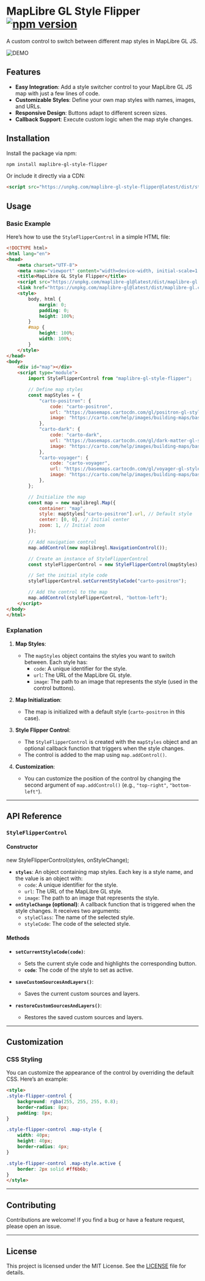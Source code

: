 # MapLibre GL Style Flipper [![npm version](https://img.shields.io/npm/v/maplibre-gl-style-flipper)](https://www.npmjs.com/package/maplibre-gl-style-flipper)

A custom control to switch between different map styles in MapLibre GL JS.

![DEMO](/docs/demo.gif)

## Features

- **Easy Integration**: Add a style switcher control to your MapLibre GL JS map with just a few lines of code.
- **Customizable Styles**: Define your own map styles with names, images, and URLs.
- **Responsive Design**: Buttons adapt to different screen sizes.
- **Callback Support**: Execute custom logic when the map style changes.

## Installation

Install the package via npm:

```bash
npm install maplibre-gl-style-flipper
```

Or include it directly via a CDN:

```HTML
<script src="https://unpkg.com/maplibre-gl-style-flipper@latest/dist/style-flipper-control.js"></script>
```

## Usage

### Basic Example

Here’s how to use the `StyleFlipperControl` in a simple HTML file:

```HTML
<!DOCTYPE html>
<html lang="en">
<head>
    <meta charset="UTF-8">
    <meta name="viewport" content="width=device-width, initial-scale=1.0">
    <title>MapLibre GL Style Flipper</title>
    <script src="https://unpkg.com/maplibre-gl@latest/dist/maplibre-gl.js"></script>
    <link href="https://unpkg.com/maplibre-gl@latest/dist/maplibre-gl.css" rel="stylesheet" />
    <style>
        body, html {
            margin: 0;
            padding: 0;
            height: 100%;
        }
        #map {
            height: 100%;
            width: 100%;
        }
    </style>
</head>
<body>
    <div id="map"></div>
    <script type="module">
        import StyleFlipperControl from "maplibre-gl-style-flipper";

        // Define map styles
        const mapStyles = {
            "carto-positron": {
                code: "carto-positron",
                url: "https://basemaps.cartocdn.com/gl/positron-gl-style/style.json",
                image: "https://carto.com/help/images/building-maps/basemaps/positron_labels.png",
            },
            "carto-dark": {
                code: "carto-dark",
                url: "https://basemaps.cartocdn.com/gl/dark-matter-gl-style/style.json",
                image: "https://carto.com/help/images/building-maps/basemaps/dark_labels.png",
            },
            "carto-voyager": {
                code: "carto-voyager",
                url: "https://basemaps.cartocdn.com/gl/voyager-gl-style/style.json",
                image: "https://carto.com/help/images/building-maps/basemaps/voyager_labels.png",
            },
        };

        // Initialize the map
        const map = new maplibregl.Map({
            container: "map",
            style: mapStyles["carto-positron"].url, // Default style
            center: [0, 0], // Initial center
            zoom: 1, // Initial zoom
        });

        // Add navigation control
        map.addControl(new maplibregl.NavigationControl());

        // Create an instance of StyleFlipperControl
        const styleFlipperControl = new StyleFlipperControl(mapStyles);

        // Set the initial style code
        styleFlipperControl.setCurrentStyleCode("carto-positron");

        // Add the control to the map
        map.addControl(styleFlipperControl, "bottom-left");
    </script>
</body>
</html>
```

### Explanation

1. **Map Styles**:

   - The `mapStyles` object contains the styles you want to switch between. Each style has:
     - `code`: A unique identifier for the style.
     - `url`: The URL of the MapLibre GL style.
     - `image`: The path to an image that represents the style (used in the control buttons).

2. **Map Initialization**:

   - The map is initialized with a default style (`carto-positron` in this case).

3. **Style Flipper Control**:

   - The `StyleFlipperControl` is created with the `mapStyles` object and an optional callback function that triggers when the style changes.
   - The control is added to the map using `map.addControl()`.

4. **Customization**:
   - You can customize the position of the control by changing the second argument of `map.addControl()` (e.g., `"top-right"`, `"bottom-left"`).

---

## API Reference

### `StyleFlipperControl`

#### Constructor

new StyleFlipperControl(styles, onStyleChange);

- **`styles`**: An object containing map styles. Each key is a style name, and the value is an object with:
  - `code`: A unique identifier for the style.
  - `url`: The URL of the MapLibre GL style.
  - `image`: The path to an image that represents the style.
- **`onStyleChange` (optional)**: A callback function that is triggered when the style changes. It receives two arguments:
  - `styleClass`: The name of the selected style.
  - `styleCode`: The code of the selected style.

#### Methods

- **`setCurrentStyleCode(code)`**:

  - Sets the current style code and highlights the corresponding button.
  - **`code`**: The code of the style to set as active.

- **`saveCustomSourcesAndLayers()`**:

  - Saves the current custom sources and layers.

- **`restoreCustomSourcesAndLayers()`**:
  - Restores the saved custom sources and layers.

---

## Customization

### CSS Styling

You can customize the appearance of the control by overriding the default CSS. Here’s an example:

```HTML
<style>
.style-flipper-control {
    background: rgba(255, 255, 255, 0.8);
    border-radius: 8px;
    padding: 8px;
}

.style-flipper-control .map-style {
    width: 40px;
    height: 40px;
    border-radius: 4px;
}

.style-flipper-control .map-style.active {
    border: 2px solid #ff6b6b;
}
</style>
```

---

## Contributing

Contributions are welcome! If you find a bug or have a feature request, please open an issue.

---

## License

This project is licensed under the MIT License. See the [LICENSE](https://github.com/geoglify/maplibre-gl-style-flipper/blob/main/LICENSE) file for details.


